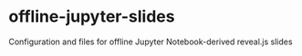 # offline-jupyter-slides
Configuration and files for offline Jupyter Notebook-derived reveal.js slides
